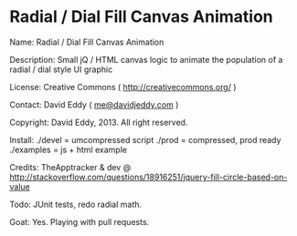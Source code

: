 Radial / Dial Fill Canvas Animation
================
Name:
Radial / Dial Fill Canvas Animation

Description:
Small jQ / HTML canvas logic to animate the population of a radial / dial style UI graphic

License:
Creative Commons ( http://creativecommons.org/ )

Contact:
David Eddy ( me@davidjeddy.com )

Copyright:
David Eddy, 2013. All right reserved.

Install:
./devel = umcompressed script
./prod  = compressed, prod ready
./examples = js + html example

Credits:
TheApptracker & dev @ http://stackoverflow.com/questions/18916251/jquery-fill-circle-based-on-value

Todo:
JUnit tests, redo radial math.

Goat:
Yes. Playing with pull requests.
